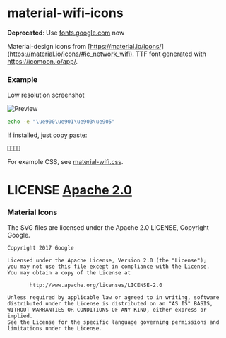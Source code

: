 # material-wifi-icons

**Deprecated**: Use [fonts.google.com](https://fonts.google.com/icons?selected=Material+Icons:signal_wifi_statusbar_null:&icon.query=Network+Wifi&icon.platform=web) now

Material-design icons from [https://material.io/icons/](https://material.io/icons/#ic_network_wifi).
TTF font generated with https://icomoon.io/app/.


### Example
Low resolution screenshot

![Preview](http://i.imgur.com/y6t0E9u.png)

``` bash
echo -e "\ue900\ue901\ue903\ue905"
```

If installed,  just copy paste:
``` bash

```

For example CSS, see [material-wifi.css](material-wifi.css).


# LICENSE [Apache 2.0](LICENSE)

### Material Icons
The SVG files are licensed under the Apache 2.0 LICENSE, Copyright Google.

```
Copyright 2017 Google

Licensed under the Apache License, Version 2.0 (the "License");
you may not use this file except in compliance with the License.
You may obtain a copy of the License at

       http://www.apache.org/licenses/LICENSE-2.0

Unless required by applicable law or agreed to in writing, software
distributed under the License is distributed on an "AS IS" BASIS,
WITHOUT WARRANTIES OR CONDITIONS OF ANY KIND, either express or implied.
See the License for the specific language governing permissions and
limitations under the License.
```
